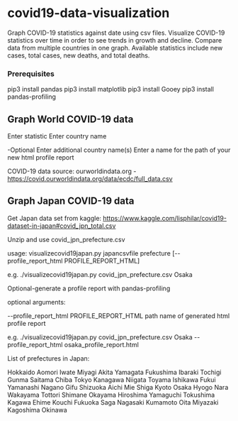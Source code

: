 # covid19-data-visualization
Graph COVID-19 statistics against date using csv files. Visualize COVID-19 statistics over time in order to see trends in growth and decline. Compare data from multiple countries in one graph. Available statistics include new cases, total cases, new deaths, and total deaths.

### Prerequisites

pip3 install pandas
pip3 install matplotlib
pip3 install Gooey
pip3 install pandas-profiling

## Graph World COVID-19 data

Enter statistic
Enter country name

-Optional
Enter additional country name(s)
Enter a name for the path of your new html profile report

COVID-19 data source: ourworldindata.org - https://covid.ourworldindata.org/data/ecdc/full_data.csv

## Graph Japan COVID-19 data

Get Japan data set from kaggle: https://www.kaggle.com/lisphilar/covid19-dataset-in-japan#covid_jpn_total.csv

Unzip and use covid_jpn_prefecture.csv

usage: visualizecovid19japan.py japancsvfile prefecture [--profile_report_html PROFILE_REPORT_HTML]

  e.g. ./visualizecovid19japan.py covid_jpn_prefecture.csv Osaka 

Optional-generate a profile report with pandas-profiling

optional arguments:

  --profile_report_html PROFILE_REPORT_HTML
                        path name of generated html profile report

  e.g. ./visualizecovid19japan.py covid_jpn_prefecture.csv Osaka --profile_report_html osaka_profile_report.html

List of prefectures in Japan:

Hokkaido
Aomori
Iwate
Miyagi
Akita
Yamagata
Fukushima
Ibaraki
Tochigi
Gunma
Saitama
Chiba
Tokyo
Kanagawa
Niigata
Toyama
Ishikawa
Fukui
Yamanashi
Nagano
Gifu
Shizuoka
Aichi
Mie
Shiga
Kyoto
Osaka
Hyogo
Nara
Wakayama
Tottori
Shimane
Okayama
Hiroshima
Yamaguchi
Tokushima
Kagawa
Ehime
Kouchi
Fukuoka
Saga
Nagasaki
Kumamoto
Oita
Miyazaki
Kagoshima
Okinawa

